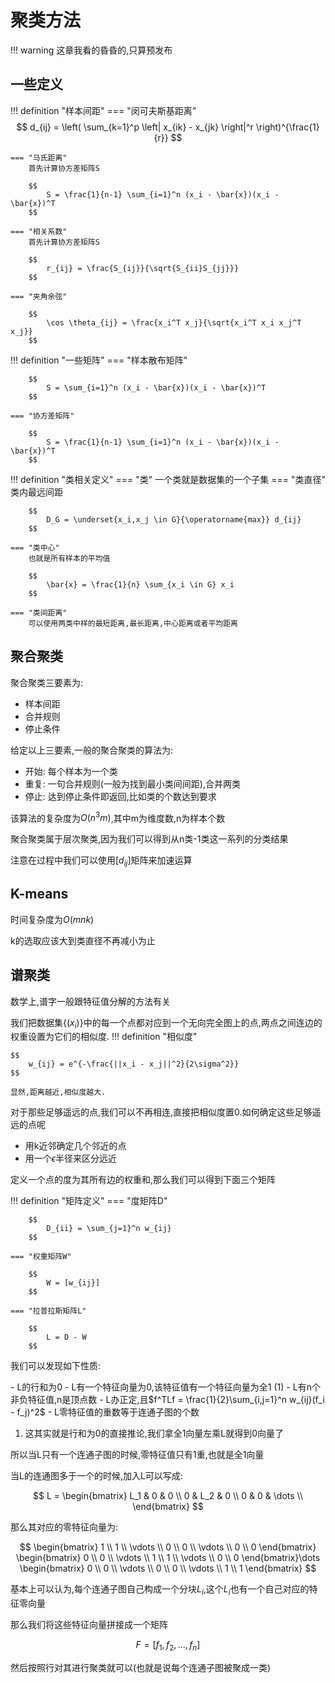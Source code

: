 # 聚类方法

!!! warning
    这章我看的昏昏的,只算预发布

## 一些定义

!!! definition "样本间距"
    === "闵可夫斯基距离"
        $$
            d_{ij} = \left( \sum_{k=1}^p \left| x_{ik} - x_{jk} \right|^r \right)^{\frac{1}{r}}
        $$

    === "马氏距离"
        首先计算协方差矩阵S

        $$
            S = \frac{1}{n-1} \sum_{i=1}^n (x_i - \bar{x})(x_i - \bar{x})^T
        $$

    === "相关系数"
        首先计算协方差矩阵S

        $$
            r_{ij} = \frac{S_{ij}}{\sqrt{S_{ii}S_{jj}}}
        $$

    === "夹角余弦"

        $$
            \cos \theta_{ij} = \frac{x_i^T x_j}{\sqrt{x_i^T x_i x_j^T x_j}}
        $$

!!! definition "一些矩阵"
    === "样本散布矩阵"

        $$
            S = \sum_{i=1}^n (x_i - \bar{x})(x_i - \bar{x})^T
        $$  

    === "协方差矩阵"

        $$
            S = \frac{1}{n-1} \sum_{i=1}^n (x_i - \bar{x})(x_i - \bar{x})^T
        $$

!!! definition "类相关定义"
    === "类"
        一个类就是数据集的一个子集
    === "类直径"
        类内最远间距

        $$
            D_G = \underset{x_i,x_j \in G}{\operatorname{max}} d_{ij}
        $$

    === "类中心"
        也就是所有样本的平均值

        $$
            \bar{x} = \frac{1}{n} \sum_{x_i \in G} x_i
        $$

    === "类间距离"
        可以使用两类中样的最短距离,最长距离,中心距离或者平均距离


## 聚合聚类

聚合聚类三要素为:

- 样本间距
- 合并规则
- 停止条件

给定以上三要素,一般的聚合聚类的算法为:

- 开始: 每个样本为一个类
- 重复: 一句合并规则(一般为找到最小类间间距),合并两类
- 停止: 达到停止条件即返回,比如类的个数达到要求

该算法的复杂度为$O(n^3m)$,其中m为维度数,n为样本个数

聚合聚类属于层次聚类,因为我们可以得到从n类-1类这一系列的分类结果

注意在过程中我们可以使用$[d_{ij}]$矩阵来加速运算

## K-means

时间复杂度为$O(mnk)$

k的选取应该大到类直径不再减小为止

## 谱聚类

数学上,谱字一般跟特征值分解的方法有关

我们把数据集$\{(x_i)\}$中的每一个点都对应到一个无向完全图上的点,两点之间连边的权重设置为它们的相似度.
!!! definition "相似度"
    
    $$
        w_{ij} = e^{-\frac{||x_i - x_j||^2}{2\sigma^2}}
    $$

    显然,距离越近,相似度越大.

对于那些足够遥远的点,我们可以不再相连,直接把相似度置0.如何确定这些足够遥远的点呢
- 用k近邻确定几个邻近的点
- 用一个$\epsilon$半径来区分远近

定义一个点的度为其所有边的权重和,那么我们可以得到下面三个矩阵

!!! definition "矩阵定义"
    === "度矩阵D"

        $$
            D_{ii} = \sum_{j=1}^n w_{ij}
        $$

    === "权重矩阵W"

        $$
            W = [w_{ij}]
        $$

    === "拉普拉斯矩阵L"

        $$
            L = D - W
        $$

我们可以发现如下性质:

<div class="annotate" markdown>
- L的行和为0
- L有一个特征向量为0,该特征值有一个特征向量为全1 (1) 
- L有n个非负特征值,n是顶点数
- L办正定,且$f^TLf = \frac{1}{2}\sum_{i,j=1}^n w_{ij}(f_i - f_j)^2$
- L零特征值的重数等于连通子图的个数
</div>

1.  这其实就是行和为0的直接推论,我们拿全1向量左乘L就得到0向量了

所以当L只有一个连通子图的时候,零特征值只有1重,也就是全1向量

当L的连通图多于一个的时候,加入L可以写成:

$$
    L = \begin{bmatrix}
        L_1 & 0 & 0 \\
        0 & L_2 & 0 \\
        0 & 0 & \dots \\
    \end{bmatrix}
$$

那么其对应的零特征向量为:

$$
    \begin{bmatrix}
        1 \\
        1 \\
        \vdots \\
        0 \\
        0 \\
        \vdots \\
        0 \\ 
        0
    \end{bmatrix}
    \begin{bmatrix}
        0 \\
        0 \\
        \vdots \\
        1 \\
        1 \\
        \vdots \\
        0 \\
        0 
    \end{bmatrix}\dots
    \begin{bmatrix}
        0 \\
        0 \\
        \vdots \\
        0 \\
        0 \\
        \vdots \\
        1 \\
        1
    \end{bmatrix}
$$

基本上可以认为,每个连通子图自己构成一个分块$L_i$,这个$L_i$也有一个自己对应的特征零向量

那么我们将这些特征向量拼接成一个矩阵

$$
    F = [f_1,f_2,\dots,f_n]
$$

然后按照行对其进行聚类就可以(也就是说每个连通子图被聚成一类)

<!-- 我们还可以对L进行归一化,主要有两种手段

- 对称: $L_{sym} = D^{-\frac{1}{2}}LD^{-\frac{1}{2}} = I - D^{-\frac{1}{2}}WD^{-\frac{1}{2}}$
- 随机游走: $L_{rw} = D^{-1}L = I - D^{-1}W$

假设u是L的一个零特征向量,那么$D^{-\frac{1}{2}}u$就是$L_{sym}$的一个零特征向量,$u$就是$L_{rw}$的一个零特征向量 -->